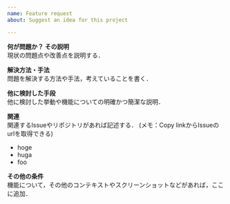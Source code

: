 ```yaml
---
name: Feature request
about: Suggest an idea for this project

---
```


**何が問題か？ その説明**  
現状の問題点や改善点を説明する．    

**解決方法・手法**  
問題を解決する方法や手法，考えていることを書く．  

**他に検討した手段**  
他に検討した挙動や機能についての明確かつ簡潔な説明．  

**関連**  
関連するIssueやリポジトリがあれば記述する． 
(メモ：Copy linkからIssueのurlを取得できる)  
- hoge
- huga
- foo

**その他の条件**  
機能について，その他のコンテキストやスクリーンショットなどがあれば，ここに追加．  